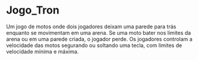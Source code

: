 # Jogo_Tron
Um jogo de motos onde dois jogadores deixam uma parede para trás enquanto se movimentam em uma arena. Se uma moto bater nos limites da arena ou em uma parede criada, o jogador perde. Os jogadores controlam a velocidade das motos segurando ou soltando uma tecla, com limites de velocidade mínima e máxima.
